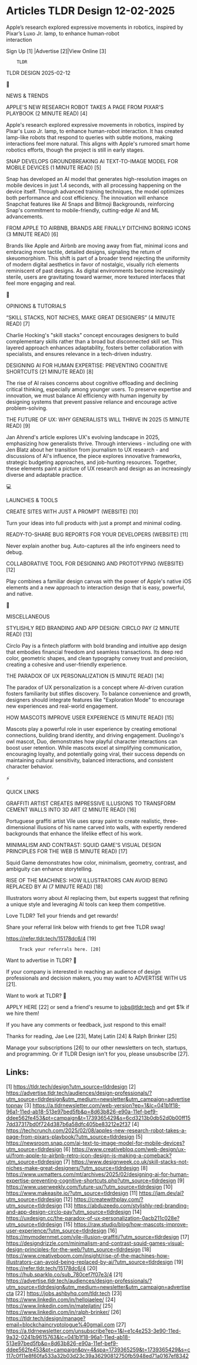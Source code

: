 # Articles TLDR Design 12-02-2025

Apple’s research explored expressive movements in robotics, inspired
by Pixar’s Luxo Jr. lamp, to enhance human-robot
interaction ‌ ‌ ‌ ‌ ‌ ‌ ‌ ‌ ‌ ‌ ‌ ‌ ‌ ‌ ‌ ‌ ‌ ‌ ‌ ‌ ‌ ‌ ‌ ‌ ‌ ‌  ‌ ‌ ‌ ‌ ‌ ‌ ‌ ‌ ‌ ‌ ‌ ‌ ‌ ‌ ‌ ‌ ‌ ‌ ‌ ‌ ‌ ‌ ‌ ‌ ‌ ‌ 


 Sign Up [1] |Advertise [2]|View Online [3] 

		TLDR 

TLDR DESIGN 2025-02-12

📱 

NEWS & TRENDS

 APPLE'S NEW RESEARCH ROBOT TAKES A PAGE FROM PIXAR'S PLAYBOOK (2
MINUTE READ) [4] 

 Apple's research explored expressive movements in robotics, inspired
by Pixar's Luxo Jr. lamp, to enhance human-robot interaction. It has
created lamp-like robots that respond to queries with subtle motions,
making interactions feel more natural. This aligns with Apple's
rumored smart home robotics efforts, though the project is still in
early stages. 

 SNAP DEVELOPS GROUNDBREAKING AI TEXT-TO-IMAGE MODEL FOR MOBILE
DEVICES (1 MINUTE READ) [5] 

 Snap has developed an AI model that generates high-resolution images
on mobile devices in just 1.4 seconds, with all processing happening
on the device itself. Through advanced training techniques, the model
optimizes both performance and cost efficiency. The innovation will
enhance Snapchat features like AI Snaps and Bitmoji Backgrounds,
reinforcing Snap's commitment to mobile-friendly, cutting-edge AI and
ML advancements. 

 FROM APPLE TO AIRBNB, BRANDS ARE FINALLY DITCHING BORING ICONS (3
MINUTE READ) [6] 

 Brands like Apple and Airbnb are moving away from flat, minimal icons
and embracing more tactile, detailed designs, signaling the return of
skeuomorphism. This shift is part of a broader trend rejecting the
uniformity of modern digital aesthetics in favor of nostalgic,
visually rich elements reminiscent of past designs. As digital
environments become increasingly sterile, users are gravitating toward
warmer, more textured interfaces that feel more engaging and real. 

🚀 

OPINIONS & TUTORIALS

 “SKILL STACKS, NOT NICHES, MAKE GREAT DESIGNERS” (4 MINUTE READ)
[7] 

 Charlie Hocking's "skill stacks" concept encourages designers to
build complementary skills rather than a broad but disconnected skill
set. This layered approach enhances adaptability, fosters better
collaboration with specialists, and ensures relevance in a tech-driven
industry. 

 DESIGNING AI FOR HUMAN EXPERTISE: PREVENTING COGNITIVE SHORTCUTS (21
MINUTE READ) [8] 

 The rise of AI raises concerns about cognitive offloading and
declining critical thinking, especially among younger users. To
preserve expertise and innovation, we must balance AI efficiency with
human ingenuity by designing systems that prevent passive reliance and
encourage active problem-solving. 

 THE FUTURE OF UX: WHY GENERALISTS WILL THRIVE IN 2025 (5 MINUTE READ)
[9] 

 Jan Ahrend's article explores UX's evolving landscape in 2025,
emphasizing how generalists thrive. Through interviews - including one
with Jen Blatz about her transition from journalism to UX research -
and discussions of AI's influence, the piece explores innovative
frameworks, strategic budgeting approaches, and job-hunting resources.
Together, these elements paint a picture of UX research and design as
an increasingly diverse and adaptable practice. 

💻 

LAUNCHES & TOOLS

 CREATE SITES WITH JUST A PROMPT (WEBSITE) [10] 

 Turn your ideas into full products with just a prompt and minimal
coding. 

 READY-TO-SHARE BUG REPORTS FOR YOUR DEVELOPERS (WEBSITE) [11] 

 Never explain another bug. Auto-captures all the info engineers need
to debug. 

 COLLABORATIVE TOOL FOR DESIGNING AND PROTOTYPING (WEBSITE) [12] 

 Play combines a familiar design canvas with the power of Apple's
native iOS elements and a new approach to interaction design that is
easy, powerful, and native. 

🎁 

MISCELLANEOUS

 STYLISHLY RED BRANDING AND APP DESIGN: CIRCLO PAY (2 MINUTE READ)
[13] 

 Circlo Pay is a fintech platform with bold branding and intuitive app
design that embodies financial freedom and seamless transactions. Its
deep red color, geometric shapes, and clean typography convey trust
and precision, creating a cohesive and user-friendly experience. 

 THE PARADOX OF UX PERSONALIZATION (5 MINUTE READ) [14] 

 The paradox of UX personalization is a concept where AI-driven
curation fosters familiarity but stifles discovery. To balance
convenience and growth, designers should integrate features like
"Exploration Mode" to encourage new experiences and real-world
engagement. 

 HOW MASCOTS IMPROVE USER EXPERIENCE (5 MINUTE READ) [15] 

 Mascots play a powerful role in user experience by creating emotional
connections, building brand identity, and driving engagement.
Duolingo's owl mascot, Duo, demonstrates how playful character
interactions can boost user retention. While mascots excel at
simplifying communication, encouraging loyalty, and potentially going
viral, their success depends on maintaining cultural sensitivity,
balanced interactions, and consistent character behavior. 

⚡ 

QUICK LINKS

 GRAFFITI ARTIST CREATES IMPRESSIVE ILLUSIONS TO TRANSFORM CEMENT
WALLS INTO 3D ART (2 MINUTE READ) [16] 

 Portuguese graffiti artist Vile uses spray paint to create realistic,
three-dimensional illusions of his name carved into walls, with
expertly rendered backgrounds that enhance the lifelike effect of his
work. 

 MINIMALISM AND CONTRAST: SQUID GAME'S VISUAL DESIGN PRINCIPLES FOR
THE WEB (5 MINUTE READ) [17] 

 Squid Game demonstrates how color, minimalism, geometry, contrast,
and ambiguity can enhance storytelling. 

 RISE OF THE MACHINES: HOW ILLUSTRATORS CAN AVOID BEING REPLACED BY AI
(7 MINUTE READ) [18] 

 Illustrators worry about AI replacing them, but experts suggest that
refining a unique style and leveraging AI tools can keep them
competitive. 

Love TLDR? Tell your friends and get rewards!

 Share your referral link below with friends to get free TLDR swag! 

 https://refer.tldr.tech/15178dc6/4 [19] 

		 Track your referrals here. [20] 

Want to advertise in TLDR? 📰

 If your company is interested in reaching an audience of design
professionals and decision makers, you may want to ADVERTISE WITH US
[21]. 

Want to work at TLDR? 💼

 APPLY HERE [22] or send a friend's resume to jobs@tldr.tech and get
$1k if we hire them! 

 If you have any comments or feedback, just respond to this email! 

Thanks for reading, 
Jae Lee [23], Matej Latin [24] & Ralph Brinker [25] 

 Manage your subscriptions [26] to our other newsletters on tech,
startups, and programming. Or if TLDR Design isn't for you, please
unsubscribe [27]. 

 

Links:
------
[1] https://tldr.tech/design?utm_source=tldrdesign
[2] https://advertise.tldr.tech/audiences/design-professionals/?utm_source=tldrdesign&utm_medium=newsletter&utm_campaign=advertisetopnav
[3] https://a.tldrnewsletter.com/web-version?ep=1&lc=041b1f18-96a1-11ed-ab18-513e97bed5fb&p=8d63b826-e90a-11ef-bef9-ddee562fe453&pt=campaign&t=1739365429&s=6cd3213b0db52d0b00ff157dd37317bd0f724d387b6a58dfc405be83212e2f37
[4] https://techcrunch.com/2025/02/08/apples-new-research-robot-takes-a-page-from-pixars-playbook/?utm_source=tldrdesign
[5] https://newsroom.snap.com/ai-text-to-image-model-for-mobile-devices?utm_source=tldrdesign
[6] https://www.creativebloq.com/web-design/ux-ui/from-apple-to-airbnb-retro-icon-design-is-making-a-comeback?utm_source=tldrdesign
[7] https://www.designweek.co.uk/skill-stacks-not-niches-make-great-designers/?utm_source=tldrdesign
[8] https://www.uxmatters.com/mt/archives/2025/02/designing-ai-for-human-expertise-preventing-cognitive-shortcuts.php?utm_source=tldrdesign
[9] https://www.userweekly.com/future-ux/?utm_source=tldrdesign
[10] https://www.makeasite.io/?utm_source=tldrdesign
[11] https://jam.dev/ai?utm_source=tldrdesign
[12] https://createwithplay.com/?utm_source=tldrdesign
[13] https://abduzeedo.com/stylishly-red-branding-and-app-design-circlo-pay?utm_source=tldrdesign
[14] https://uxdesign.cc/the-paradox-of-ux-personalization-0acb211c028e?utm_source=tldrdesign
[15] https://raw.studio/blog/how-mascots-improve-user-experience/?utm_source=tldrdesign
[16] https://mymodernmet.com/vile-illusion-graffiti/?utm_source=tldrdesign
[17] https://designdrizzle.com/minimalism-and-contrast-squid-games-visual-design-principles-for-the-web/?utm_source=tldrdesign
[18] https://www.creativeboom.com/insight/rise-of-the-machines-how-illustrators-can-avoid-being-replaced-by-ai/?utm_source=tldrdesign
[19] https://refer.tldr.tech/15178dc6/4
[20] https://hub.sparklp.co/sub_780cef7f07e3/4
[21] https://advertise.tldr.tech/audiences/design-professionals/?utm_source=tldrdesign&utm_medium=newsletter&utm_campaign=advertisecta
[22] https://jobs.ashbyhq.com/tldr.tech
[23] https://www.linkedin.com/in/hellojaelee/
[24] https://www.linkedin.com/in/matejlatin/
[25] https://www.linkedin.com/in/ralph-brinker/
[26] https://tldr.tech/design/manage?email=blockchaincryptologue%40gmail.com
[27] https://a.tldrnewsletter.com/unsubscribe?ep=1&l=e1c4e253-3e90-11ed-9a32-0241b9615763&lc=041b1f18-96a1-11ed-ab18-513e97bed5fb&p=8d63b826-e90a-11ef-bef9-ddee562fe453&pt=campaign&pv=4&spa=1739365259&t=1739365429&s=c117c0f11e8f60fa533a32b03d23c39a36290812750fb5948ed71a0167ef8342